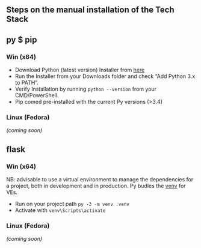 ## Steps on the manual installation of the Tech Stack

## py $ pip

### Win (x64)
- Download Python (latest version) Installer from [here](https://www.python.org/downloads/)
- Run the Installer from your Downloads folder and  check “Add Python 3.x to PATH”.
- Verify Installation by running `python --version` from your CMD/PowerShell.
- Pip comed pre-installed with the current Py versions (>3.4)

### Linux (Fedora)
_(coming soon)_

## flask

### Win (x64)
NB: advisable to use a virtual environment to manage the dependencies for a project, both in development and in production.
Py budles the [venv](https://docs.python.org/3/library/venv.html#module-venv) for VEs.
- Run on your project path `py -3 -m venv .venv`
- Activate with `venv\Scripts\activate`

### Linux (Fedora)
_(coming soon)_